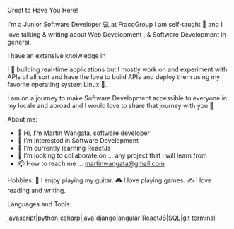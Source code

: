 Great to Have You Here!

I'm a Junior Software Developer 💻 at FracoGroup 
I am self-taught 🚀 and I love talking & writing about Web Development , & Software Development in general.

I have an extensive knolwledge in

I 💛 building real-time applications but I mostly work on and experiment with APIs of all sort and have the love to build APIs and deploy them using my favorite operating system Linux 👾.

I am on a journey to make Software Development accessible to everyone in my locale and abroad and I would love to share that journey with you 💛

About me:
- 👋 Hi, I’m Martin Wangata, software developer
- 👀 I’m interested in Software Development
- 🌱 I’m currently learning ReactJs
- 💞️ I’m looking to collaborate on ... any project that i will learn from
- 📫 How to reach me ... martinwangata@gmail.com

Hobbies:
🎸   I enjoy playing my guitar.
🎮   I love playing games.
✍️   I love reading and writing.

Languages and Tools:

javascript|python|csharp|java|django|angular|ReactJS|SQL|git terminal
